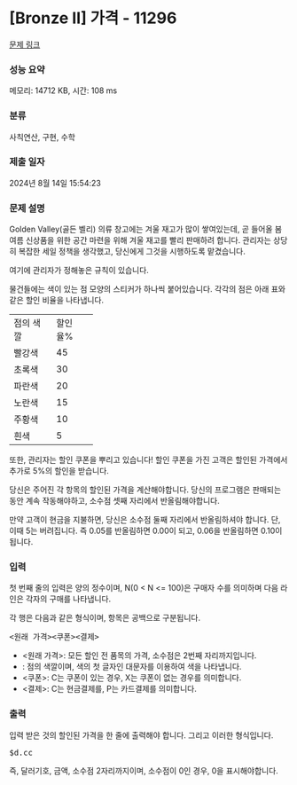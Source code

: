 # [Bronze II] 가격 - 11296 

[문제 링크](https://www.acmicpc.net/problem/11296) 

### 성능 요약

메모리: 14712 KB, 시간: 108 ms

### 분류

사칙연산, 구현, 수학

### 제출 일자

2024년 8월 14일 15:54:23

### 문제 설명

<p>Golden Valley(골든 벨리) 의류 창고에는 겨울 재고가 많이 쌓여있는데, 곧 들어올 봄 여름 신상품을 위한 공간 마련을 위해 겨울 재고를 빨리 판매하려 합니다. 관리자는 상당히 복잡한 세일 정책을 생각했고, 당신에게 그것을 시행하도록 맡겼습니다.</p>

<p>여기에 관리자가 정해놓은 규칙이 있습니다.</p>

<p>물건들에는 색이 있는 점 모양의 스티커가 하나씩 붙어있습니다. 각각의 점은 아래 표와 같은 할인 비율을 나타냅니다.</p>

<table class="table table-bordered" style="width:30%">
	<tbody>
		<tr>
			<td>점의 색깔</td>
			<td>할인율%</td>
		</tr>
		<tr>
			<td>빨강색</td>
			<td>45</td>
		</tr>
		<tr>
			<td>초록색</td>
			<td>30</td>
		</tr>
		<tr>
			<td>파란색</td>
			<td>20</td>
		</tr>
		<tr>
			<td>노란색</td>
			<td>15</td>
		</tr>
		<tr>
			<td>주황색</td>
			<td>10</td>
		</tr>
		<tr>
			<td>흰색</td>
			<td>5</td>
		</tr>
	</tbody>
</table>

<p>또한, 관리자는 할인 쿠폰을 뿌리고 있습니다! 할인 쿠폰을 가진 고객은 할인된 가격에서 추가로 5%의 할인을 받습니다.</p>

<p>당신은 주어진 각 항목의 할인된 가격을 계산해야합니다. 당신의 프로그램은 판매되는 동안 계속 작동해야하고, 소수점 셋째 자리에서 반올림해야합니다.</p>

<p>만약 고객이 현금을 지불하면, 당신은 소수점 둘째 자리에서 반올림하셔야 합니다. 단, 이때 5는 버려집니다. 즉 0.05를 반올림하면 0.00이 되고, 0.06을 반올림하면 0.10이 됩니다.</p>

### 입력 

 <p>첫 번째 줄의 입력은 양의 정수이며, N(0 < N <= 100)은 구매자 수를 의미하며 다음 라인은 각자의 구매를 나타냅니다.</p>

<p>각 행은 다음과 같은 형식이며, 항목은 공백으로 구분됩니다.</p>

<pre><원래 가격><dots(점)><쿠폰><결제></pre>

<ul>
	<li><원래 가격>: 모든 할인 전 품목의 가격, 소수점은 2번째 자리까지입니다.</li>
	<li><dots(점)>: 점의 색깔이며, 색의 첫 글자인 대문자를 이용하여 색을 나타냅니다.</li>
	<li><쿠폰>: C는 쿠폰이 있는 경우, X는 쿠폰이 없는 경우를 의미합니다.</li>
	<li><결제>: C는 현금결제를, P는 카드결제를 의미합니다.</li>
</ul>

### 출력 

 <p>입력 받은 것의 할인된 가격을 한 줄에 출력해야 합니다. 그리고 이러한 형식입니다.</p>

<pre>$d.cc</pre>

<p>즉, 달러기호, 금액, 소수점 2자리까지이며, 소수점이 0인 경우, 0을 표시해야합니다.</p>

